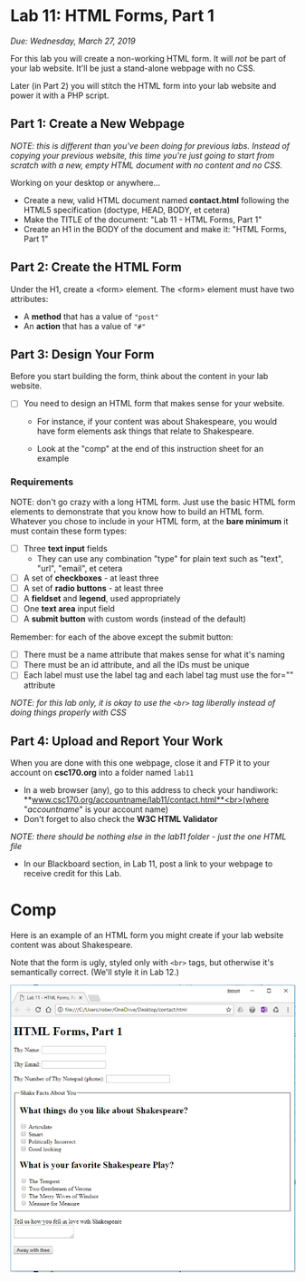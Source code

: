 # Lab 11: HTML Forms, Part 1
*Due: Wednesday, March 27, 2019*

For this lab you will create a non-working HTML form.  It will *not* be part of your lab website. It'll be just a stand-alone webpage with no CSS.

Later (in Part 2) you will stitch the HTML form into your lab website and power it with a PHP script.

## Part 1: Create a New Webpage

*NOTE: this is different than you've been doing for previous labs.  Instead of copying your previous website, this time you're just going to start from scratch with a new, empty HTML document with no content and no CSS.*

Working on your desktop or anywhere...

- Create a new, valid HTML document named **contact.html** following the HTML5 specification (doctype, HEAD, BODY, et cetera)
- Make the TITLE of the document: "Lab 11 - HTML Forms, Part 1"
- Create an H1 in the BODY of the document and make it: "HTML Forms, Part 1"

## Part 2: Create the HTML Form

Under the H1, create a \<form\> element. The \<form\> element must have two attributes:

- A **method** that has a value of `"post"`
- An **action** that has a value of `"#"`

## Part 3: Design Your Form

Before you start building the form, think about the content in your lab website.  

- [ ] You need to design an HTML form that makes sense for your website.  

  - For instance, if your content was about Shakespeare, you would have form elements ask things that relate to Shakespeare.

  - Look at the "comp" at the end of this instruction sheet for an example

### Requirements

NOTE: don't go crazy with a long HTML form.  Just use the basic HTML form elements to demonstrate that you know how to build an HTML form.  Whatever you chose to include in your HTML form, at the **bare minimum** it must contain these form types:

- [ ] Three **text input** fields
  - They can use any combination "type" for plain text such as "text", "url", "email", et cetera
- [ ] A set of **checkboxes** - at least three
- [ ] A set of **radio buttons** - at least three
- [ ] A **fieldset** and **legend**, used appropriately
- [ ] One **text area** input field
- [ ] A **submit button** with custom words (instead of the default)

Remember: for each of the above except the submit button:

- [ ] There must be a name attribute that makes sense for what it's naming
- [ ] There must be an id attribute, and all the IDs must be unique
- [ ] Each label must use the label tag and each label tag must use the for="" attribute

*NOTE: for this lab only, it is okay to use the `<br>` tag liberally instead of doing things properly with CSS*


## Part 4: Upload and Report Your Work

When you are done with this one webpage, close it and FTP it to your account on **csc170.org** into a folder named `lab11`

- In a web browser (any), go to this address to check your handiwork:<br> **www.csc170.org/accountname/lab11/contact.html**<br>(where "*accountname*" is your account name)
- Don't forget to also check the **W3C HTML Validator**

*NOTE: there should be nothing else in the lab11 folder - just the one HTML file*

- In our Blackboard section, in Lab 11, post a link to your webpage to receive credit for this Lab.



# Comp

Here is an example of an HTML form you might create if your lab website content was about Shakespeare.  

Note that the form is ugly, styled only with `<br>` tags, but otherwise it's semantically correct.  (We'll style it in Lab 12.)

![Figure 1](media\figure1.PNG)